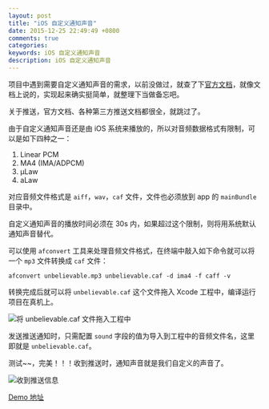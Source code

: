 ```yaml
---
layout: post
title: "iOS 自定义通知声音"
date: 2015-12-25 22:49:49 +0800
comments: true
categories: 
keywords: iOS 自定义通知声音
description: iOS 自定义通知声音
---
```


项目中遇到需要自定义通知声音的需求，以前没做过，就查了下[官方文档](https://developer.apple.com/library/ios/documentation/NetworkingInternet/Conceptual/RemoteNotificationsPG/Chapters/IPhoneOSClientImp.html#//apple_ref/doc/uid/TP40008194-CH103-SW6)，就像文档上说的，实现起来确实挺简单，就整理下当做备忘吧。

关于推送，官方文档、各种第三方推送文档都很全，就跳过了。

由于自定义通知声音还是由 iOS 系统来播放的，所以对音频数据格式有限制，可以是如下四种之一：

1. Linear PCM
2. MA4 (IMA/ADPCM)
3. µLaw
4. aLaw

对应音频文件格式是 `aiff`，`wav`，`caf` 文件，文件也必须放到 app 的 `mainBundle` 目录中。

自定义通知声音的播放时间必须在 30s 内，如果超过这个限制，则将用系统默认通知声音替代。

<!--more-->

可以使用 `afconvert` 工具来处理音频文件格式，在终端中敲入如下命令就可以将一个 `mp3` 文件转换成 `caf` 文件：

```
afconvert unbelievable.mp3 unbelievable.caf -d ima4 -f caff -v
```

转换完成后就可以将 `unbelievable.caf` 这个文件拖入 Xcode 工程中，编译运行项目在真机上。

![将 unbelievable.caf 文件拖入工程中]({{root_url}}/images/QQ20151226-0@2x.png)

发送推送通知时，只需配置 `sound` 字段的值为导入到工程中的音频文件名，这里即就是 `unbelievable.caf`。

测试~~，完美！！！收到推送时，通知声音就是我们自定义的声音了。

![收到推送信息]({{root_url}}/images/QQ20151226-1@2x.png)

[Demo 地址](https://github.com/lengmolehongyan/CustomAlertSoundsDemo)



